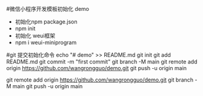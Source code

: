 #微信小程序开发模板初始化 demo
- 初始化npm package.json
- npm init
- 初始化 weui框架
- npm i weui-miniprogram

#git 提交初始化命令
echo "# demo" >> README.md
git init
git add README.md
git commit -m "first commit"
git branch -M main
git remote add origin https://github.com/wangrongguo/demo.git
git push -u origin main

git remote add origin https://github.com/wangrongguo/demo.git
git branch -M main
git push -u origin main
